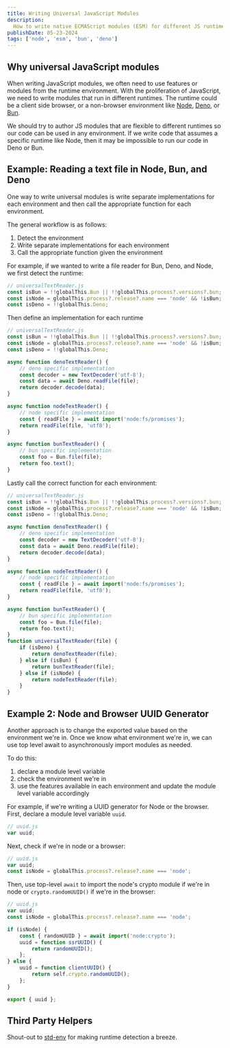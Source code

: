 ```yaml
---
title: Writing Universal JavaScript Modules
description:
  How to write native ECMAScript modules (ESM) for different JS runtimes.
publishDate: 05-23-2024
tags: ['node', 'esm', 'bun', 'deno']
---
```


## Why universal JavaScript modules

When writing JavaScript modules, we often need to use features or modules from
the runtime environment. With the proliferation of JavaScript, we need to write
modules that run in different runtimes. The runtime could be a client side
browser, or a non-browser environment like [Node](https://nodejs.org/),
[Deno](https://deno.com/), or [Bun](https://bun.sh/).

We should try to author JS modules that are flexible to different runtimes so
our code can be used in any environment. If we write code that assumes a
specific runtime like Node, then it may be impossible to run our code in Deno or
Bun.

## Example: Reading a text file in Node, Bun, and Deno

One way to write universal modules is write separate implementations for each
environment and then call the appropriate function for each environment.

The general workflow is as follows:

1. Detect the environment
2. Write separate implementations for each environment
3. Call the appropriate function given the environment

For example, if we wanted to write a file reader for Bun, Deno, and Node, we
first detect the runtime:

```js
// universalTextReader.js
const isBun = !!globalThis.Bun || !!globalThis.process?.versions?.bun;
const isNode = globalThis.process?.release?.name === 'node' && !isBun;
const isDeno = !!globalThis.Deno;
```

Then define an implementation for each runtime

```js
// universalTextReader.js
const isBun = !!globalThis.Bun || !!globalThis.process?.versions?.bun;
const isNode = globalThis.process?.release?.name === 'node' && !isBun;
const isDeno = !!globalThis.Deno;

async function denoTextReader() {
	// deno specific implementation
	const decoder = new TextDecoder('utf-8');
	const data = await Deno.readFile(file);
	return decoder.decode(data);
}

async function nodeTextReader() {
	// node specific implementation
	const { readFile } = await import('node:fs/promises');
	return readFile(file, 'utf8');
}

async function bunTextReader() {
	// bun specific implementation
	const foo = Bun.file(file);
	return foo.text();
}
```

Lastly call the correct function for each environment:

```js
// universalTextReader.js
const isBun = !!globalThis.Bun || !!globalThis.process?.versions?.bun;
const isNode = globalThis.process?.release?.name === 'node' && !isBun;
const isDeno = !!globalThis.Deno;

async function denoTextReader() {
	// deno specific implementation
	const decoder = new TextDecoder('utf-8');
	const data = await Deno.readFile(file);
	return decoder.decode(data);
}

async function nodeTextReader() {
	// node specific implementation
	const { readFile } = await import('node:fs/promises');
	return readFile(file, 'utf8');
}

async function bunTextReader() {
	// bun specific implementation
	const foo = Bun.file(file);
	return foo.text();
}
function universalTextReader(file) {
	if (isDeno) {
		return denoTextReader(file);
	} else if (isBun) {
		return bunTextReader(file);
	} else if (isNode) {
		return nodeTextReader(file);
	}
}
```

## Example 2: Node and Browser UUID Generator

Another approach is to change the exported value based on the environment we're
in. Once we know what environment we're in, we can use top level await to
asynchronously import modules as needed.

To do this:

1. declare a module level variable
2. check the environment we're in
3. use the features available in each environment and update the module level
   variable accordingly

For example, if we're writing a UUID generator for Node or the browser. First,
declare a module level variable `uuid`.

```js
// uuid.js
var uuid;
```

Next, check if we're in node or a browser:

```js
// uuid.js
var uuid;
const isNode = globalThis.process?.release?.name === 'node';
```

Then, use top-level `await` to import the node's crypto module if we're in node
or `crypto.randomUUID()` if we're in the browser:

```js
// uuid.js
var uuid;
const isNode = globalThis.process?.release?.name === 'node';

if (isNode) {
	const { randomUUID } = await import('node:crypto');
	uuid = function ssrUUID() {
		return randomUUID();
	};
} else {
	uuid = function clientUUID() {
		return self.crypto.randomUUID();
	};
}

export { uuid };
```

## Third Party Helpers

Shout-out to [std-env](https://github.com/unjs/std-env) for making runtime detection a breeze.

